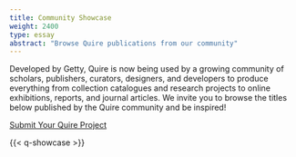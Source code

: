 ```yaml
---
title: Community Showcase
weight: 2400
type: essay
abstract: "Browse Quire publications from our community"
---
```


Developed by Getty, Quire is now being used by a growing community of scholars, publishers, curators, designers, and developers to produce everything from collection catalogues and research projects to online exhibitions, reports, and journal articles. We invite you to browse the titles below published by the Quire community and be inspired!

<div class="action-button">

[Submit Your Quire Project](https://docs.google.com/forms/d/1R3mOLgsJCw9vx7PQJlVy8w1TRwgxFMWUiOo8TtuSI_A/edit)

</div>

{{< q-showcase >}}
